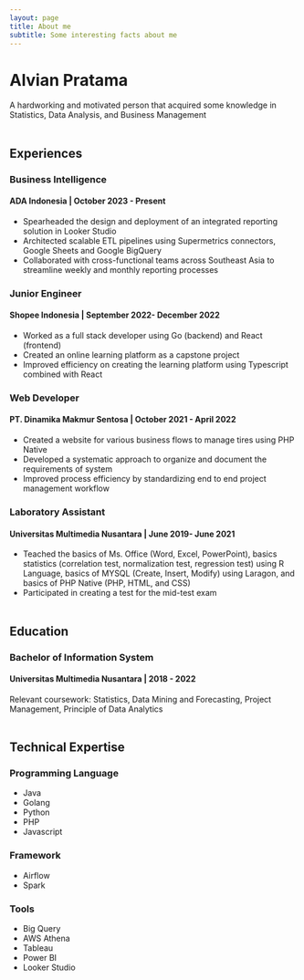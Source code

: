 ```yaml
---
layout: page
title: About me
subtitle: Some interesting facts about me
---
```


# Alvian Pratama

A hardworking and motivated person that acquired some knowledge in Statistics, Data Analysis, and Business Management <br /> <br />

## Experiences <br />

### Business Intelligence

#### ADA Indonesia | October 2023 - Present

- Spearheaded the design and deployment of an integrated reporting solution in Looker Studio
- Architected scalable ETL pipelines using Supermetrics connectors, Google Sheets and Google BigQuery
- Collaborated with cross-functional teams across Southeast Asia to streamline weekly and monthly reporting processes

### Junior Engineer

#### Shopee Indonesia | September 2022- December 2022

- Worked as a full stack developer using Go (backend) and React (frontend)
- Created an online learning platform as a capstone project
- Improved efficiency on creating the learning platform using Typescript combined with React

### Web Developer

#### PT. Dinamika Makmur Sentosa | October 2021 - April 2022

- Created a website for various business flows to manage tires using PHP Native
- Developed a systematic approach to organize and document the requirements of system
- Improved process efficiency by standardizing end to end project management workflow

### Laboratory Assistant

#### Universitas Multimedia Nusantara | June 2019- June 2021

- Teached the basics of Ms. Office (Word, Excel,
  PowerPoint), basics statistics (correlation test, normalization test, regression test) using R Language, basics of MYSQL (Create, Insert, Modify) using Laragon, and basics of PHP Native (PHP, HTML, and CSS)
- Participated in creating a test for the mid-test exam
  <br /> <br />

## Education

### Bachelor of Information System

#### Universitas Multimedia Nusantara | 2018 - 2022

Relevant coursework: Statistics, Data Mining and Forecasting, Project Management, Principle of Data Analytics <br /> <br />

## Technical Expertise

### Programming Language

- Java
- Golang
- Python
- PHP
- Javascript

### Framework

- Airflow
- Spark

### Tools

- Big Query
- AWS Athena
- Tableau
- Power BI
- Looker Studio
